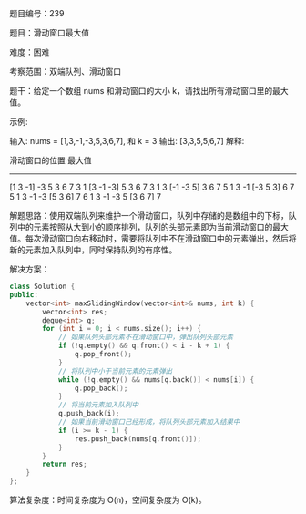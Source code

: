 题目编号：239

题目：滑动窗口最大值

难度：困难

考察范围：双端队列、滑动窗口

题干：给定一个数组 nums 和滑动窗口的大小 k，请找出所有滑动窗口里的最大值。

示例:

输入: nums = [1,3,-1,-3,5,3,6,7], 和 k = 3
输出: [3,3,5,5,6,7] 
解释: 

  滑动窗口的位置                最大值
---------------               -----
[1  3  -1] -3  5  3  6  7       3
 1 [3  -1  -3] 5  3  6  7       3
 1  3 [-1  -3  5] 3  6  7       5
 1  3  -1 [-3  5  3] 6  7       5
 1  3  -1  -3 [5  3  6] 7       6
 1  3  -1  -3  5 [3  6  7]      7

解题思路：使用双端队列来维护一个滑动窗口，队列中存储的是数组中的下标，队列中的元素按照从大到小的顺序排列，队列的头部元素即为当前滑动窗口的最大值。每次滑动窗口向右移动时，需要将队列中不在滑动窗口中的元素弹出，然后将新的元素加入队列中，同时保持队列的有序性。

解决方案：

```cpp
class Solution {
public:
    vector<int> maxSlidingWindow(vector<int>& nums, int k) {
        vector<int> res;
        deque<int> q;
        for (int i = 0; i < nums.size(); i++) {
            // 如果队列头部元素不在滑动窗口中，弹出队列头部元素
            if (!q.empty() && q.front() < i - k + 1) {
                q.pop_front();
            }
            // 将队列中小于当前元素的元素弹出
            while (!q.empty() && nums[q.back()] < nums[i]) {
                q.pop_back();
            }
            // 将当前元素加入队列中
            q.push_back(i);
            // 如果当前滑动窗口已经形成，将队列头部元素加入结果中
            if (i >= k - 1) {
                res.push_back(nums[q.front()]);
            }
        }
        return res;
    }
};
```

算法复杂度：时间复杂度为 O(n)，空间复杂度为 O(k)。